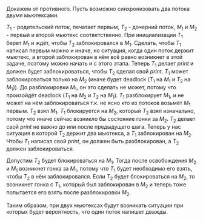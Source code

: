 Докажем от противного. Пусть возможно синхронизовать два потока двумя мьютексами.

$T_1$ - родительский поток, печатает первым, $T_2$ - дочерний поток, $M_1$ и $M_2$ - первый и второй мьютекс соответственно. При инициализации $T_1$ берет $M_1$ и ждёт, чтобы $T_2$ заблокировался в $M_1$. Сделать, чтобы $T_1$ написал первым можно и иначе, но ситуация, когда один поток держит мьютекс, а второй заблокирован в нём всё равно возникнет в этой задаче, поэтому можно начать и с этого этапа. Теперь $T_1$ делает $print$ и должен будет заблокироваться, чтобы $T_2$ сделал свой $print$. $T_1$ может заблокироваться только на $M_2$ (иначе будет deadlock ($T_1$ на $M_1$ и $T_2$ на $M_1$)). До разблокировки $M_1$, он это сделать не может, потому что произойдёт deadlock ($T_1$ на $M_2$ и $T_2$ на $M_1$). $T_1$ разблокирует $M_1$, и не может на нём заблокироваться т.к. не ясно кто из потоков возьмёт $M_1$ первым. $T_2$ взял $M_1$. $T_1$ блокируется на $M_2$, который $T_2$ взял изначально, потому что иначе сейчас возникло бы состояние гонки за $M_2$. $T_2$ делает свой $print$ не важно до или после предыдущего шага. Теперь у нас ситуация в которой $T_2$ держит два мьютекса, а $T_1$ заблокирован на $M_2$. Чтобы $T_1$ написал свой $print$, он должен быть разблокирован, а $T_2$ должен заблокироваться. 

Допустим $T_2$ будет блокироваться на $M_1$. Тогда после освобождения $M_2$ и $M_1$ возникнет гонка за $M_1$, потому что $T_1$ будет необходимо его взять, чтобы $T_2$ в нём заблокировался. Если $T_2$ будет блокироваться на $M_2$, то возникнет гонка с $T_1$, который был заблокирован в $M_2$ и теперь тоже попытается его взять после разблокировки $M_2$. 

Таким образом, при двух мьютексах будут возникать ситуации при которых будет вероятность, что один поток напишет дважды.
